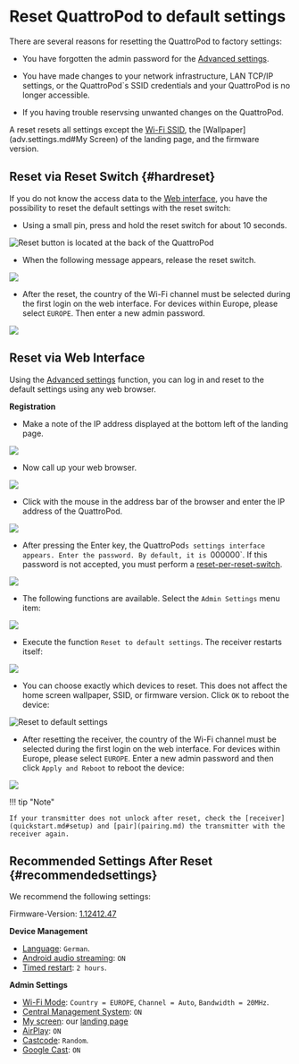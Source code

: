 
# Reset QuattroPod to default settings

There are several reasons for resetting the QuattroPod to factory settings:

* You have forgotten the admin password for the [Advanced settings](adv.settings.md).

* You have made changes to your network infrastructure, LAN TCP/IP settings, or the QuattroPod`s SSID credentials and your QuattroPod is no longer accessible.

* If you having trouble reservsing unwanted changes on the QuattroPod.

A reset resets all settings except the [Wi-Fi SSID](adv.settings.md#SSID), the [Wallpaper](adv.settings.md#My Screen) of the landing page, and the firmware version.

## Reset via Reset Switch {#hardreset}

If you do not know the access data to the [Web interface](adv.settings.md), you have the possibility to reset the default settings with the reset switch:

* Using a small pin, press and hold the reset switch for about 10 seconds. 

![Reset button is located at the back of the QuattroPod](/assets/img/Press-Reset-Button.jpg)

* When the following message appears, release the reset switch.

![](/assets/img/Reset_config_complete.png)

* After the reset, the country of the Wi-Fi channel must be selected during the first login on the web interface. For devices within Europe, please select `EUROPE`. Then enter a new admin password.

![](/assets/img/wifi.land.selection.EN.png)

## Reset via Web Interface

Using the [Advanced settings](adv.settings.md) function, you can log in and reset to the default settings using any web browser.

**Registration**

* Make a note of the IP address displayed at the bottom left of the landing page.

![](/assets/img/QuattroPod_IP.png)

* Now call up your web browser.

![](/assets/img/Google_Chrome.png)

* Click with the mouse in the address bar of the browser and enter the IP address of the QuattroPod.

![](/assets/img/IP-Address.png)

* After pressing the Enter key, the QuattroPod`s settings interface appears. Enter the password. By default, it is `000000`. If this password is not accepted, you must perform a [reset-per-reset-switch](#reset-per-reset-switch).

![](/assets/img/QuattroPod-Login.png)

* The following functions are available. Select the `Admin Settings` menu item:

![](/assets/img/quattropod.select.admin.png)

* Execute the function `Reset to default settings`. The receiver restarts itself:

![](/assets/img/reset_option.png)

* You can choose exactly which devices to reset. This does not affect the home screen wallpaper, SSID, or firmware version. Click `OK` to reboot the device:

![Reset to default settings](/assets/img/reset_settings.png)

* After resetting the receiver, the country of the Wi-Fi channel must be selected during the first login on the web interface. For devices within Europe, please select `EUROPE`. Enter a new admin password and then click `Apply and Reboot` to reboot the device:

![](/assets/img/wifi.land.selection.EN.png)

!!! tip "Note"
    
	If your transmitter does not unlock after reset, check the [receiver](quickstart.md#setup) and [pair](pairing.md) the transmitter with the receiver again.

## Recommended Settings After Reset {#recommendedsettings}

We recommend the following settings:

Firmware-Version: [1.12412.47](whatsnew.md#20210712-11241242)

**Device Management**

* [Language](adv.settings.md#Language): `German`.
* [Android audio streaming](adv.settings.md#Androidsoundstreaming): `ON`
* [Timed restart](adv.settings.md#timedrestart): `2 hours`.

**Admin Settings**

* [Wi-Fi Mode](adv.settings.md#WiFi-Mode): `Country = EUROPE`, `Channel = Auto`, `Bandwidth = 20MHz`.
* [Central Management System](adv.settings.md#AirView): `ON`
* [My screen](adv.settings.md#Mein-Bildschirm): our [landing page](https://download.stueber.de/doc/de/quattropod/QuattroPod_landingpageEN.png)
* [AirPlay](adv.settings.md#AirPlay): `ON`
* [Castcode](adv.settings.md#castcode): `Random`.
* [Google Cast](adv.settings.md#google-cast): `ON`
